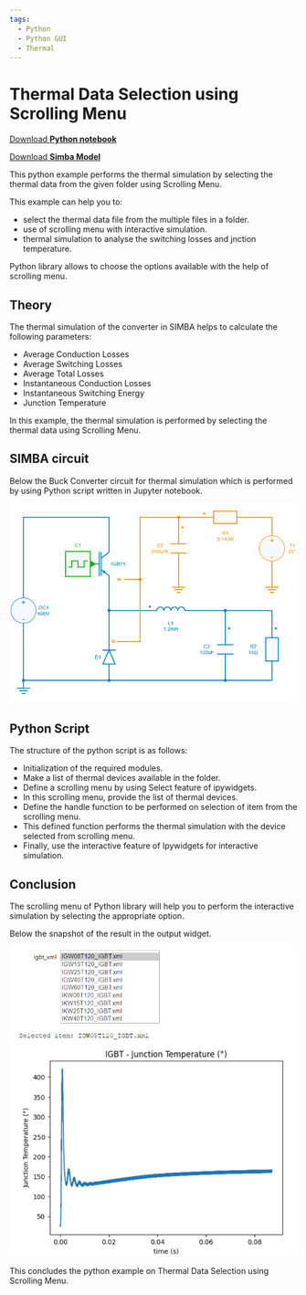 ```yaml
---
tags:
  - Python
  - Python GUI
  - Thermal
---
```


# Thermal Data Selection using Scrolling Menu

[Download **Python notebook**](scrolling_menu_thermal.ipynb)

[Download **Simba Model**](scrolling_menu_thermal_buck.jsimba)

This python example performs the thermal simulation by selecting the thermal data from the given folder using Scrolling Menu.

This example can help you to:

* select the thermal data file from the multiple files in a folder.
* use of scrolling menu with interactive simulation.
* thermal simulation to analyse the switching losses and jnction temperature.

Python library allows to choose the options available with the help of scrolling menu.


## Theory

The thermal simulation of the converter in SIMBA helps to calculate the following parameters:

* Average Conduction Losses
* Average Switching Losses
* Average Total Losses
* Instantaneous Conduction Losses
* Instantaneous Switching Energy
* Junction Temperature

In this example, the thermal simulation is performed by selecting the thermal data using Scrolling Menu.

## SIMBA circuit

Below the Buck Converter circuit for thermal simulation which is performed by using Python script written in Jupyter notebook.

![BuckThermal](fig/BuckThermal.png)


## Python Script

The structure of the python script is as follows:

* Initialization of the required modules.
* Make a list of thermal devices available in the folder.
* Define a scrolling menu by using Select feature of ipywidgets.
* In this scrolling menu, provide the list of thermal devices.
* Define the handle function to be performed on selection of item from the scrolling menu.
* This defined function performs the thermal simulation with the device selected from scrolling menu.
* Finally, use the interactive feature of Ipywidgets for interactive simulation.

## Conclusion

The scrolling menu of Python library will help you to perform the interactive simulation by selecting the appropriate option.

Below the snapshot of the result in the output widget.

![result](fig/result.png)

This concludes the python example on Thermal Data Selection using Scrolling Menu.

